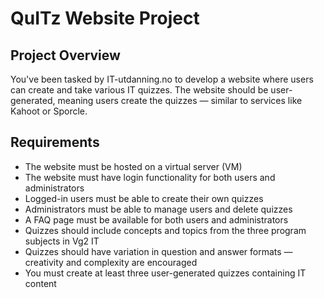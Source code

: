 # QuITz Website Project

## Project Overview

You've been tasked by IT-utdanning.no to develop a website where users can create and take various IT quizzes. The website should be user-generated, meaning users create the quizzes — similar to services like Kahoot or Sporcle.

## Requirements

- The website must be hosted on a virtual server (VM)
- The website must have login functionality for both users and administrators
- Logged-in users must be able to create their own quizzes
- Administrators must be able to manage users and delete quizzes
- A FAQ page must be available for both users and administrators
- Quizzes should include concepts and topics from the three program subjects in Vg2 IT
- Quizzes should have variation in question and answer formats — creativity and complexity are encouraged
- You must create at least three user-generated quizzes containing IT content
